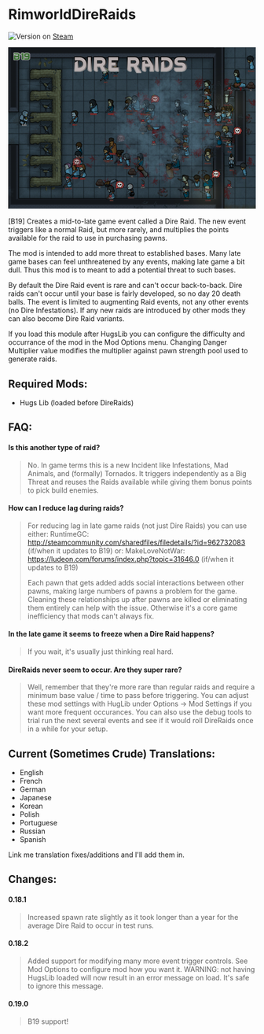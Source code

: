 # RimworldDireRaids

![Version](https://img.shields.io/badge/Rimworld-B19-brightgreen.svg) on [Steam](https://steamcommunity.com/sharedfiles/filedetails/?id=1498661217)

![Alt text](About/Preview.png?raw=true "DireRaids")

[B19] Creates a mid-to-late game event called a Dire Raid. The new event triggers like a normal Raid, but more rarely, and multiplies the points available for the raid to use in purchasing pawns.

The mod is intended to add more threat to established bases. Many late game bases can feel unthreatened by any events, making late game a bit dull. Thus this mod is to meant to add a potential threat to such bases.

By default the Dire Raid event is rare and can't occur back-to-back. Dire raids can't occur until your base is fairly developed, so no day 20 death balls. The event is limited to augmenting Raid events, not any other events (no Dire Infestations). If any new raids are introduced by other mods they can also become Dire Raid variants.

If you load this module after HugsLib you can configure the difficulty and occurrance of the mod in the Mod Options menu. Changing Danger Multiplier value modifies the multiplier against pawn strength pool used to generate raids.


## Required Mods:
- Hugs Lib (loaded before DireRaids)

## FAQ:

#### Is this another type of raid?

> No. In game terms this is a new Incident like Infestations, Mad Animals, and (formally) Tornados. It triggers independently as a Big Threat and reuses the Raids available while giving them bonus points to pick build enemies.

#### How can I reduce lag during raids?

> For reducing lag in late game raids (not just Dire Raids) you can use either:
>   RuntimeGC: http://steamcommunity.com/sharedfiles/filedetails/?id=962732083 (if/when it updates to B19)
> or:
>   MakeLoveNotWar: https://ludeon.com/forums/index.php?topic=31646.0 (if/when it updates to B19)
>
> Each pawn that gets added adds social interactions between other pawns, making large numbers of pawns a problem for the game. Cleaning these relationships up after pawns are killed or eliminating them entirely can help with the issue. Otherwise it's a core game inefficiency that mods can't always fix.

#### In the late game it seems to freeze when a Dire Raid happens?

> If you wait, it's usually just thinking real hard.

#### DireRaids never seem to occur. Are they super rare?

> Well, remember that they're more rare than regular raids and require a minimum base value / time to pass before triggering. You can adjust these mod settings with HugLib under Options -> Mod Settings if you want more frequent occurances. You can also use the debug tools to trial run the next several events and see if it would roll DireRaids once in a while for your setup.

## Current (Sometimes Crude) Translations:
- English
- French
- German
- Japanese
- Korean
- Polish
- Portuguese
- Russian
- Spanish

Link me translation fixes/additions and I'll add them in.


## Changes:

#### 0.18.1

> Increased spawn rate slightly as it took longer than a year for the average Dire Raid to occur in test runs.
    
#### 0.18.2

> Added support for modifying many more event trigger controls. See Mod Options to configure mod how you want it. WARNING: not having HugsLib loaded will now result in an error message on load. It's safe to ignore this message.

#### 0.19.0

> B19 support!
